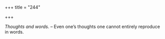 +++
title = "244"

+++

*Thoughts and words.* – Even one’s thoughts one cannot entirely reproduce in words.


